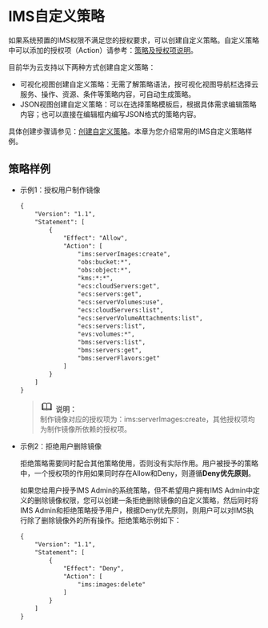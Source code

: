 # IMS自定义策略<a name="ims_01_0415"></a>

如果系统预置的IMS权限不满足您的授权要求，可以创建自定义策略。自定义策略中可以添加的授权项（Action）请参考：[策略及授权项说明](https://support.huaweicloud.com/api-ims/zh-cn_topic_0171654733.html)。

目前华为云支持以下两种方式创建自定义策略：

-   可视化视图创建自定义策略：无需了解策略语法，按可视化视图导航栏选择云服务、操作、资源、条件等策略内容，可自动生成策略。
-   JSON视图创建自定义策略：可以在选择策略模板后，根据具体需求编辑策略内容；也可以直接在编辑框内编写JSON格式的策略内容。

具体创建步骤请参见：[创建自定义策略](https://support.huaweicloud.com/usermanual-iam/iam_01_0605.html)。本章为您介绍常用的IMS自定义策略样例。

## 策略样例<a name="section1449217811913"></a>

-   示例1：授权用户制作镜像

    ```
    {
        "Version": "1.1",
        "Statement": [
            {
                "Effect": "Allow",
                "Action": [
                    "ims:serverImages:create",
                    "obs:bucket:*",
                    "obs:object:*",
                    "kms:*:*",
                    "ecs:cloudServers:get",
                    "ecs:servers:get",
                    "ecs:serverVolumes:use",
                    "ecs:cloudServers:list",
                    "ecs:serverVolumeAttachments:list",
                    "ecs:servers:list",
                    "evs:volumes:*",
                    "bms:servers:list",
                    "bms:servers:get",
                    "bms:serverFlavors:get"
                ]
            }
        ]
    }
    ```

    >![](public_sys-resources/icon-note.gif) **说明：**   
    >制作镜像对应的授权项为：ims:serverImages:create，其他授权项均为制作镜像所依赖的授权项。  

-   示例2：拒绝用户删除镜像

    拒绝策略需要同时配合其他策略使用，否则没有实际作用。用户被授予的策略中，一个授权项的作用如果同时存在Allow和Deny，则遵循**Deny优先原则**。

    如果您给用户授予IMS Admin的系统策略，但不希望用户拥有IMS Admin中定义的删除镜像权限，您可以创建一条拒绝删除镜像的自定义策略，然后同时将IMS Admin和拒绝策略授予用户，根据Deny优先原则，则用户可以对IMS执行除了删除镜像外的所有操作。拒绝策略示例如下：

    ```
    {
        "Version": "1.1",
        "Statement": [
            {
                "Effect": "Deny",
                "Action": [
                    "ims:images:delete"
                ]
            }
        ]
    }
    ```


